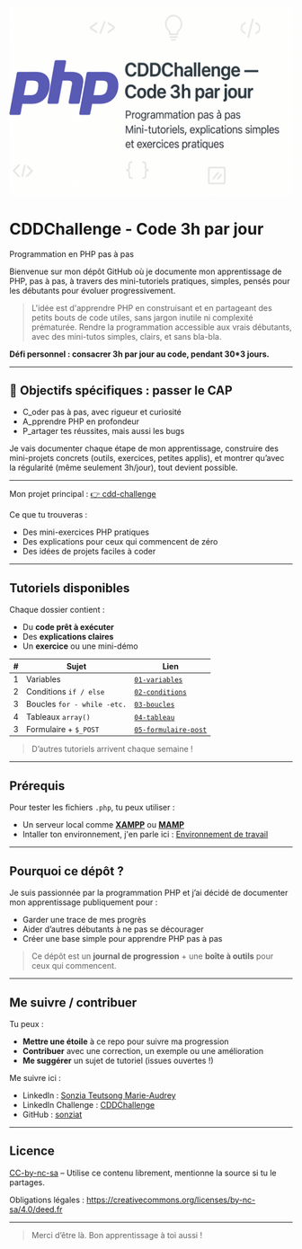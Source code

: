 ![Bannière](banner.png)
# CDDChallenge - Code 3h par jour
Programmation en PHP pas à pas

Bienvenue sur mon dépôt GitHub où je documente mon apprentissage de PHP, pas à pas, à travers des mini-tutoriels pratiques, simples, pensés pour les débutants pour évoluer progressivement.
> L'idée est d'apprendre PHP en construisant et en partageant des petits bouts de code utiles, sans jargon inutile ni complexité prématurée.
> Rendre la programmation accessible aux vrais débutants, avec des mini-tutos simples, clairs, et sans bla-bla.

**Défi personnel : consacrer 3h par jour au code, pendant 30*3 jours.**  

---

## 🎯 Objectifs spécifiques : passer le **CAP**

- C_oder pas à pas, avec rigueur et curiosité
- A_pprendre PHP en profondeur
- P_artager tes réussites, mais aussi les bugs

Je vais documenter chaque étape de mon apprentissage, construire des mini-projets concrets (outils, exercices, petites applis), et montrer qu’avec la régularité (même seulement 3h/jour), tout devient possible. 

---

Mon projet principal :
[👉 cdd-challenge](https://github.com/sonziat/cdd-challenge)

Ce que tu trouveras :
- Des mini-exercices PHP pratiques
- Des explications pour ceux qui commencent de zéro
- Des idées de projets faciles à coder

---

## Tutoriels disponibles

Chaque dossier contient :
- Du **code prêt à exécuter**
- Des **explications claires**
- Un **exercice** ou une mini-démo

| # | Sujet                              | Lien                       |
|---|------------------------------------|----------------------------|
| 1 | Variables                          | [`01-variables`](jours1-10/tutoriels/01-variables) |
| 2 | Conditions `if / else`             | [`02-conditions`](/jours1-10/tutoriels/02-conditions) |
| 3 | Boucles `for - while -etc.`             | [`03-boucles`](/jours1-10/tutoriels/03-boucles) |
| 4 | Tableaux `array()`        | [`04-tableau`](/jours1-10/tutoriels/04-tableaux) |
| 3 | Formulaire + `$_POST`              | [`05-formulaire-post`](/jours1-10/tutoriels/05-formulaires-post) |


> D’autres tutoriels arrivent chaque semaine !

---

## Prérequis

Pour tester les fichiers `.php`, tu peux utiliser :
- Un serveur local comme **[XAMPP](https://www.apachefriends.org/fr/index.html)** ou **[MAMP](https://www.mamp.info/)**
- Intaller ton environnement, j'en parle ici : [Environnement de travail](https://github.com/sonziat/cdd-challenge/environnement)
---

## Pourquoi ce dépôt ?

Je suis passionnée par la programmation PHP et j’ai décidé de documenter mon apprentissage publiquement pour :
- Garder une trace de mes progrès
- Aider d’autres débutants à ne pas se décourager
- Créer une base simple pour apprendre PHP pas à pas

> Ce dépôt est un **journal de progression** + une **boîte à outils** pour ceux qui commencent.

---

## Me suivre / contribuer

Tu peux :
- **Mettre une étoile** à ce repo pour suivre ma progression
- **Contribuer** avec une correction, un exemple ou une amélioration
- **Me suggérer** un sujet de tutoriel (issues ouvertes !)

Me suivre ici :
- LinkedIn : [Sonzia Teutsong Marie-Audrey](https://linkedin.com/in/sonzia-teutsong)
- LinkedIn Challenge : [CDDChallenge](https://www.linkedin.com/feed/update/urn:li:activity:7379463413032329216/)
- GitHub : [sonziat](https://github.com/sonziat)

---

## Licence

[CC-by-nc-sa](LICENSE) – Utilise ce contenu librement, mentionne la source si tu le partages.

Obligations légales : https://creativecommons.org/licenses/by-nc-sa/4.0/deed.fr

---

> Merci d’être là. Bon apprentissage à toi aussi !
